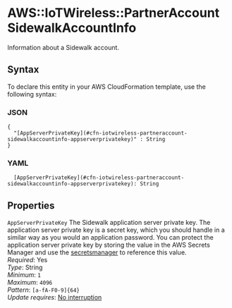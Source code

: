# AWS::IoTWireless::PartnerAccount SidewalkAccountInfo<a name="aws-properties-iotwireless-partneraccount-sidewalkaccountinfo"></a>

Information about a Sidewalk account\.

## Syntax<a name="aws-properties-iotwireless-partneraccount-sidewalkaccountinfo-syntax"></a>

To declare this entity in your AWS CloudFormation template, use the following syntax:

### JSON<a name="aws-properties-iotwireless-partneraccount-sidewalkaccountinfo-syntax.json"></a>

```
{
  "[AppServerPrivateKey](#cfn-iotwireless-partneraccount-sidewalkaccountinfo-appserverprivatekey)" : String
}
```

### YAML<a name="aws-properties-iotwireless-partneraccount-sidewalkaccountinfo-syntax.yaml"></a>

```
  [AppServerPrivateKey](#cfn-iotwireless-partneraccount-sidewalkaccountinfo-appserverprivatekey): String
```

## Properties<a name="aws-properties-iotwireless-partneraccount-sidewalkaccountinfo-properties"></a>

`AppServerPrivateKey` <a name="cfn-iotwireless-partneraccount-sidewalkaccountinfo-appserverprivatekey"></a>
The Sidewalk application server private key\. The application server private key is a secret key, which you should handle in a similar way as you would an application password\. You can protect the application server private key by storing the value in the AWS Secrets Manager and use the [secretsmanager](https://docs.aws.amazon.com/AWSCloudFormation/latest/UserGuide/dynamic-references.html#dynamic-references-secretsmanager) to reference this value\.  
_Required_: Yes  
_Type_: String  
_Minimum_: `1`  
_Maximum_: `4096`  
_Pattern_: `[a-fA-F0-9]{64}`  
_Update requires_: [No interruption](https://docs.aws.amazon.com/AWSCloudFormation/latest/UserGuide/using-cfn-updating-stacks-update-behaviors.html#update-no-interrupt)
